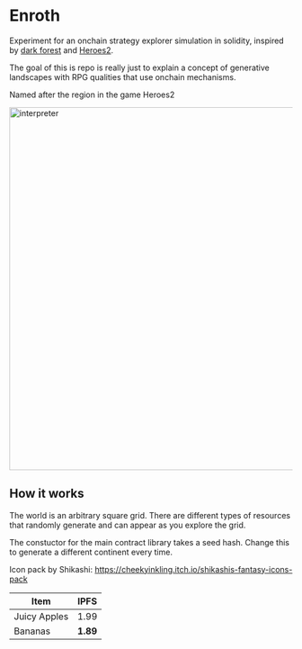 # Enroth

Experiment for an onchain strategy explorer simulation in solidity, inspired by [dark forest](https://zkga.me/) and [Heroes2](https://en.wikipedia.org/wiki/Heroes_of_Might_and_Magic_II).

The goal of this is repo is really just to explain a concept of generative landscapes with RPG qualities that use onchain mechanisms.

Named after the region in the game Heroes2

<img width="645" alt="interpreter" src="https://user-images.githubusercontent.com/9449596/200182552-cf5387a6-20a6-4d1f-875b-3d1a62dd4c53.png">

## How it works

The world is an arbitrary square grid. There are different types of resources that randomly generate and can appear as you explore the grid.

The constuctor for the main contract library takes a seed hash. Change this to generate a different continent every time.

Icon pack by Shikashi:
https://cheekyinkling.itch.io/shikashis-fantasy-icons-pack

| Item         | IPFS     |
| ------------ | -------- |
| Juicy Apples | 1.99     |
| Bananas      | **1.89** |
